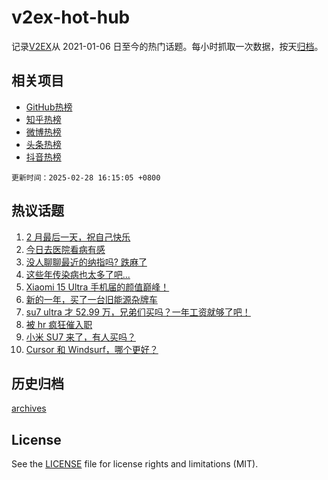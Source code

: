 # v2ex-hot-hub

 记录[V2EX](https://www.v2ex.com/)从 2021-01-06 日至今的热门话题。每小时抓取一次数据，按天[归档](archives)。
 
 ## 相关项目

- [GitHub热榜](https://github.com/lonnyzhang423/github-hot-hub)
- [知乎热榜](https://github.com/lonnyzhang423/zhihu-hot-hub)
- [微博热榜](https://github.com/lonnyzhang423/weibo-hot-hub)
- [头条热榜](https://github.com/lonnyzhang423/toutiao-hot-hub)
- [抖音热榜](https://github.com/lonnyzhang423/douyin-hot-hub)


 `更新时间：2025-02-28 16:15:05 +0800`

## 热议话题

1. [2 月最后一天，祝自己快乐](https://www.v2ex.com/t/1114780)
1. [今日去医院看病有感](https://www.v2ex.com/t/1114734)
1. [没人聊聊最近的纳指吗? 跌麻了](https://www.v2ex.com/t/1114779)
1. [这些年传染病也太多了吧...](https://www.v2ex.com/t/1114777)
1. [Xiaomi 15 Ultra 手机届的颜值巅峰！](https://www.v2ex.com/t/1114785)
1. [新的一年，买了一台旧能源杂牌车](https://www.v2ex.com/t/1114792)
1. [su7 ultra 才 52.99 万，兄弟们买吗？一年工资就够了吧！](https://www.v2ex.com/t/1114733)
1. [被 hr 疯狂催入职](https://www.v2ex.com/t/1114790)
1. [小米 SU7 来了，有人买吗？](https://www.v2ex.com/t/1114783)
1. [Cursor 和 Windsurf，哪个更好？](https://www.v2ex.com/t/1114775)

## 历史归档

[archives](archives)

## License

See the [LICENSE](LICENSE) file for license rights and limitations (MIT).
